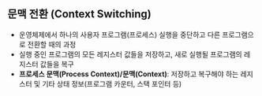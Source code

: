 ## 문맥 전환 (Context Switching)

- 운영체제에서 하나의 사용자 프로그램(프로세스) 실행을 중단하고 다른 프로그램으로 전환할 때의 과정
- 실행 중인 프로그램의 모든 레지스터 값들을 저장하고, 새로 실행될 프로그램의 레지스터 값들을 복구
- **프로세스 문맥(Process Context)/문맥(Context)**: 저장하고 복구해야 하는 레지스터 및 기타 상태 정보(프로그램 카운터, 스택 포인터 등)
